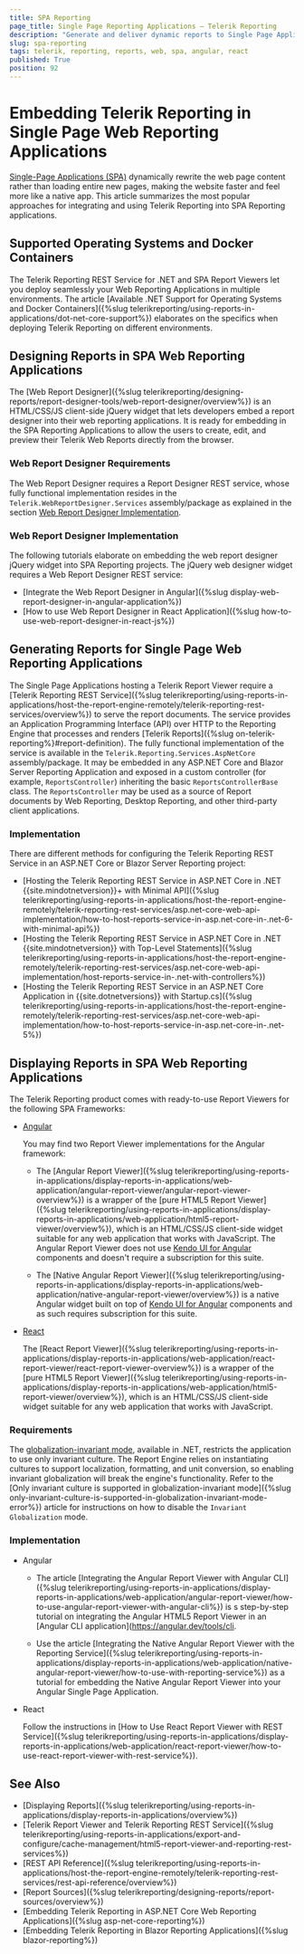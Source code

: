 ```yaml
---
title: SPA Reporting
page_title: Single Page Reporting Applications – Telerik Reporting
description: "Generate and deliver dynamic reports to Single Page Applications using Telerik Reporting."
slug: spa-reporting
tags: telerik, reporting, reports, web, spa, angular, react
published: True
position: 92
---
```


# Embedding Telerik Reporting in Single Page Web Reporting Applications

[Single-Page Applications (SPA)](https://en.wikipedia.org/wiki/Single-page_application) dynamically rewrite the web page content rather than loading entire new pages, making the website faster and feel more like a native app. This article summarizes the most popular approaches for integrating and using Telerik Reporting into SPA Reporting applications.

## Supported Operating Systems and Docker Containers

The Telerik Reporting REST Service for .NET and SPA Report Viewers let you deploy seamlessly your Web Reporting Applications in multiple environments.
The article [Available .NET Support for Operating Systems and Docker Containers]({%slug telerikreporting/using-reports-in-applications/dot-net-core-support%}) elaborates on the specifics when deploying Telerik Reporting on different environments.

## Designing Reports in SPA Web Reporting Applications

The [Web Report Designer]({%slug telerikreporting/designing-reports/report-designer-tools/web-report-designer/overview%}) is an HTML/CSS/JS client-side jQuery widget that lets developers embed a report designer into their web reporting applications. It is ready for embedding in the SPA Reporting Applications to allow the users to create, edit, and preview their Telerik Web Reports directly from the browser.

### Web Report Designer Requirements

The Web Report Designer requires a Report Designer REST service, whose fully functional implementation resides in the `Telerik.WebReportDesigner.Services` assembly/package as explained in the section [Web Report Designer Implementation](#web-report-designer-implementation).

### Web Report Designer Implementation

The following tutorials elaborate on embedding the web report designer jQuery widget into SPA Reporting projects. The jQuery web designer widget requires a Web Report Designer REST service:

* [Integrate the Web Report Designer in Angular]({%slug display-web-report-designer-in-angular-application%})
* [How to use Web Report Designer in React Application]({%slug how-to-use-web-report-designer-in-react-js%})

## Generating Reports for Single Page Web Reporting Applications

The Single Page Applications hosting a Telerik Report Viewer require a [Telerik Reporting REST Service]({%slug telerikreporting/using-reports-in-applications/host-the-report-engine-remotely/telerik-reporting-rest-services/overview%}) to serve the report documents. The service provides an Application Programming Interface (API) over HTTP to the Reporting Engine that processes and renders [Telerik Reports]({%slug on-telerik-reporting%}#report-definition). The fully functional implementation of the service is available in the `Telerik.Reporting.Services.AspNetCore` assembly/package. It may be embedded in any ASP.NET Core and Blazor Server Reporting Application and exposed in a custom controller (for example, `ReportsController`) inheriting the basic `ReportsControllerBase` class. The `ReportsController` may be used as a source of Report documents by Web Reporting, Desktop Reporting, and other third-party client applications.

### Implementation

There are different methods for configuring the Telerik Reporting REST Service in an ASP.NET Core or Blazor Server Reporting project:

* [Hosting the Telerik Reporting REST Service in ASP.NET Core in .NET {{site.mindotnetversion}}+ with Minimal API]({%slug telerikreporting/using-reports-in-applications/host-the-report-engine-remotely/telerik-reporting-rest-services/asp.net-core-web-api-implementation/how-to-host-reports-service-in-asp.net-core-in-.net-6-with-minimal-api%})
* [Hosting the Telerik Reporting REST Service in ASP.NET Core in .NET {{site.mindotnetversion}} with Top-Level Statements]({%slug telerikreporting/using-reports-in-applications/host-the-report-engine-remotely/telerik-reporting-rest-services/asp.net-core-web-api-implementation/host-reports-service-in-.net-with-controllers%})
* [Hosting the Telerik Reporting REST Service in an ASP.NET Core Application in {{site.dotnetversions}} with Startup.cs]({%slug telerikreporting/using-reports-in-applications/host-the-report-engine-remotely/telerik-reporting-rest-services/asp.net-core-web-api-implementation/how-to-host-reports-service-in-asp.net-core-in-.net-5%})

## Displaying Reports in SPA Web Reporting Applications

The Telerik Reporting product comes with ready-to-use Report Viewers for the following SPA Frameworks:

* [Angular](https://angular.dev/overview)

	You may find two Report Viewer implementations for the Angular framework:
	
	+ The [Angular Report Viewer]({%slug telerikreporting/using-reports-in-applications/display-reports-in-applications/web-application/angular-report-viewer/angular-report-viewer-overview%}) is a wrapper of the [pure HTML5 Report Viewer]({%slug telerikreporting/using-reports-in-applications/display-reports-in-applications/web-application/html5-report-viewer/overview%}), which is an HTML/CSS/JS client-side widget suitable for any web application that works with JavaScript. The Angular Report Viewer does not use [Kendo UI for Angular](https://www.telerik.com/kendo-angular-ui) components and doesn't require a subscription for this suite.

	+ The [Native Angular Report Viewer]({%slug telerikreporting/using-reports-in-applications/display-reports-in-applications/web-application/native-angular-report-viewer/overview%}) is a native Angular widget built on top of [Kendo UI for Angular](https://www.telerik.com/kendo-angular-ui) components and as such requires subscription for this suite.

* [React](https://react.dev/)

	The [React Report Viewer]({%slug telerikreporting/using-reports-in-applications/display-reports-in-applications/web-application/react-report-viewer/react-report-viewer-overview%}) is a wrapper of the [pure HTML5 Report Viewer]({%slug telerikreporting/using-reports-in-applications/display-reports-in-applications/web-application/html5-report-viewer/overview%}), which is an HTML/CSS/JS client-side widget suitable for any web application that works with JavaScript.

### Requirements

The [globalization-invariant mode](https://learn.microsoft.com/en-us/dotnet/core/runtime-config/globalization), available in .NET, restricts the application to use only invariant culture. The Report Engine relies on instantiating cultures to support localization, formatting, and unit conversion, so enabling invariant globalization will break the engine's functionality. Refer to the [Only invariant culture is supported in globalization-invariant mode]({%slug only-invariant-culture-is-supported-in-globalization-invariant-mode-error%}) article for instructions on how to disable the `Invariant Globalization` mode.

### Implementation

* Angular

	+ The article [Integrating the Angular Report Viewer with Angular CLI]({%slug telerikreporting/using-reports-in-applications/display-reports-in-applications/web-application/angular-report-viewer/how-to-use-angular-report-viewer-with-angular-cli%}) is s step-by-step tutorial on integrating the Angular HTML5 Report Viewer in an [Angular CLI application](https://angular.dev/tools/cli.

	+ Use the article [Integrating the Native Angular Report Viewer with the Reporting Service]({%slug telerikreporting/using-reports-in-applications/display-reports-in-applications/web-application/native-angular-report-viewer/how-to-use-with-reporting-service%}) as a tutorial for embedding the Native Angular Report Viewer into your Angular Single Page Application.

* React

	Follow the instructions in [How to Use React Report Viewer with REST Service]({%slug telerikreporting/using-reports-in-applications/display-reports-in-applications/web-application/react-report-viewer/how-to-use-react-report-viewer-with-rest-service%}).

## See Also

* [Displaying Reports]({%slug telerikreporting/using-reports-in-applications/display-reports-in-applications/overview%})
* [Telerik Report Viewer and Telerik Reporting REST Service]({%slug telerikreporting/using-reports-in-applications/export-and-configure/cache-management/html5-report-viewer-and-reporting-rest-services%})
* [REST API Reference]({%slug telerikreporting/using-reports-in-applications/host-the-report-engine-remotely/telerik-reporting-rest-services/rest-api-reference/overview%})
* [Report Sources]({%slug telerikreporting/designing-reports/report-sources/overview%})
* [Embedding Telerik Reporting in ASP.NET Core Web Reporting Applications]({%slug asp-net-core-reporting%})
* [Embedding Telerik Reporting in Blazor Reporting Applications]({%slug blazor-reporting%})

